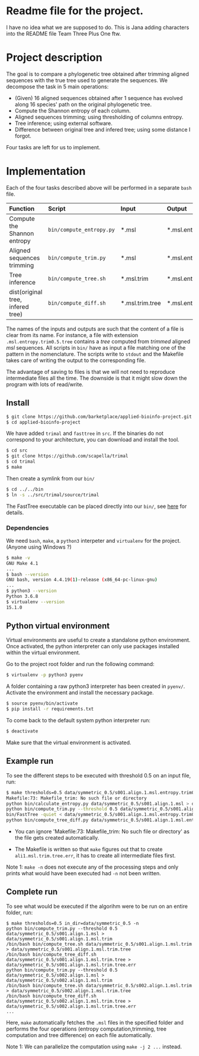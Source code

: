 
# Readme file for the project.
I have no idea what we are supposed to do.
This is Jana adding characters into the README file
Team Three Plus One ftw.

# Project description
The goal is to compare a phylogenetic tree obtained after trimming aligned sequences with the true tree used to generate the sequences.
We decompose the task in 5 main operations:

- (Given) 16 aligned sequences obtained after 1 sequence has evolved along 16 species' path on the original phylogenetic tree.
- Compute the Shannon entropy of each column.
- Aligned sequences trimming; using thresholding of columns entropy.
- Tree inference; using external software.
- Difference between original tree and infered tree; using some distance I forgot.

Four tasks are left for us to implement.
# Implementation

Each of the four tasks described above will be performed in a separate `bash` file.

Function | Script | Input | Output
:--------|:-------- |:---- |:-----
Compute the Shannon entropy	    | `bin/compute_entropy.py` | \*.msl| \*.msl.entropy
Aligned sequences trimming          | `bin/compute_trim.py` | \*.msl | \*.msl.entropy.trim<threshold>
Tree inference                      | `bin/compute_tree.sh` | \*.msl.trim |\*.msl.entropy.trim<threshold>.tree
dist(original tree, infered tree)   |  `bin/compute_diff.sh` | \*.msl.trim.tree | \*.msl.entropy.trim<threshold>.tree.err


The names of the inputs and outputs are such that the content of a file is clear from its name.
For instance, a file with extension `.msl.entropy.trim0.5.tree` contains a *tree* computed from *trimmed* aligned *msl* sequences.
All scripts in `bin/` have as input a file matching one of the pattern in the nomenclature.
The scripts write to `stdout` and the Makefile takes care of writing the output to the corresponding file.

The advantage of saving to files is that we will not need to reproduce intermediate files all the time.
The downside is that it might slow down the program with lots of read/write.

## Install
```bash
$ git clone https://github.com/barketplace/applied-bioinfo-project.git
$ cd applied-bioinfo-project
```

We have added `trimal` and `fasttree` in `src`. If the binaries do not correspond to your architecture, you can download and install the tool.
```bash
$ cd src
$ git clone https://github.com/scapella/trimal
$ cd trimal
$ make
```
Then create a symlink from our `bin/`
```bash
$ cd ../../bin
$ ln -s ../src/trimal/source/trimal 
```

The FastTree executable can be placed directly into our `bin/`, see [here](http://www.microbesonline.org/fasttree/#Install) for details.

### Dependencies
We need `bash`, `make`, a `python3` interpeter and `virtualenv` for the project. (Anyone using Windows ?)
```bash
$ make -v
GNU Make 4.1
...
$ bash --version
GNU bash, version 4.4.19(1)-release (x86_64-pc-linux-gnu)
...
$ python3 --version
Python 3.6.8
$ virtualenv --version
15.1.0 
```

## Python virtual environment 
Virtual environments are useful to create a standalone python environment.
Once activated, the python interpreter can only use packages installed within the virtual environment.

Go to the project root folder and run the following command:
```bash
$ virtualenv -p python3 pyenv
```

A folder containing a raw python3 interpreter has been created in `pyenv/`.
Activate the environment and install the necessary package.
```bash
$ source pyenv/bin/activate
$ pip install -r requirements.txt
```

To come back to the default system python interpreter run:
```bash
$ deactivate
```

Make sure that the virtual environment is activated.

## Example run
To see the different steps to be executed with threshold 0.5 on an input file, run:

```bash
$ make thresholds=0.5 data/symmetric_0.5/s001.align.1.msl.entropy.trim0.5.tree.err -n
Makefile:73: Makefile_trim: No such file or directory
python bin/calculate_entropy.py data/symmetric_0.5/s001.align.1.msl > data/symmetric_0.5/s001.align.1.msl.entropy
python bin/compute_trim.py --threshold 0.5 data/symmetric_0.5/s001.align.1.msl.entropy > data/symmetric_0.5/s001.align.1.msl.entropy.trim0.5
bin/FastTree -quiet < data/symmetric_0.5/s001.align.1.msl.entropy.trim0.5 > data/symmetric_0.5/s001.align.1.msl.entropy.trim0.5.tree
python bin/compute_tree_diff.py data/symmetric_0.5/s001.align.1.msl.entropy.trim0.5.tree data/symmetric_0.5/symmetric_0.5.tree > data/symmetric_0.5/s001.align.1.msl.entropy.trim0.5.tree.err
```

- You can ignore 'Makefile:73: Makefile_trim: No such file or directory' as the file gets created automatically.

- The Makefile is written so that `make` figures out that to create `ali1.msl.trim.tree.err`, it has to create all intermediate files first.

Note 1: `make -n` does not execute any of the processing steps and only prints what would have been executed had `-n` not been written.

## Complete run

To see what would be executed if the algorihm were to be run on an entire folder, run:
```
$ make thresholds=0.5 in_dir=data/symmetric_0.5 -n
python bin/compute_trim.py --threshold 0.5 data/symmetric_0.5/s001.align.1.msl > data/symmetric_0.5/s001.align.1.msl.trim
/bin/bash bin/compute_tree.sh data/symmetric_0.5/s001.align.1.msl.trim > data/symmetric_0.5/s001.align.1.msl.trim.tree
/bin/bash bin/compute_tree_diff.sh data/symmetric_0.5/s001.align.1.msl.trim.tree > data/symmetric_0.5/s001.align.1.msl.trim.tree.err
python bin/compute_trim.py --threshold 0.5 data/symmetric_0.5/s002.align.1.msl > data/symmetric_0.5/s002.align.1.msl.trim
/bin/bash bin/compute_tree.sh data/symmetric_0.5/s002.align.1.msl.trim > data/symmetric_0.5/s002.align.1.msl.trim.tree
/bin/bash bin/compute_tree_diff.sh data/symmetric_0.5/s002.align.1.msl.trim.tree > data/symmetric_0.5/s002.align.1.msl.trim.tree.err
...
```
Here, `make` automatically fetches the `.msl` files in the specified folder and performs the four operations (entropy computation,trimming, tree computation and tree difference) on each file automatically.

Note 1: We can parallelize the computation using `make -j 2 ...` instead.

